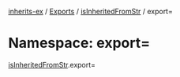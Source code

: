[inherits-ex](../README.md) / [Exports](../modules.md) / [isInheritedFromStr](isInheritedFromStr.md) / export=

# Namespace: export=

[isInheritedFromStr](isInheritedFromStr.md).export=
